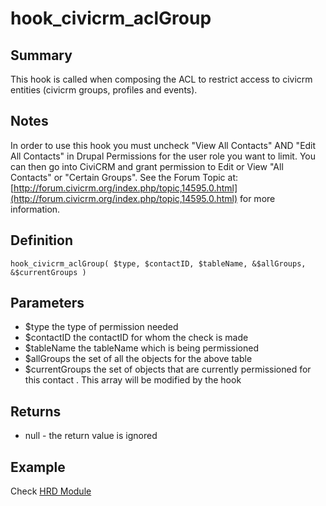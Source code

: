 # hook_civicrm_aclGroup

## Summary

This hook is called when composing the ACL to restrict access to civicrm
entities (civicrm groups, profiles and events).

## Notes

In order to use this hook you must uncheck "View All Contacts" AND "Edit All Contacts"
in Drupal Permissions for the user role you want to limit. You can then
go into CiviCRM and grant permission to Edit or View "All Contacts" or
"Certain Groups". See the Forum Topic at:
[http://forum.civicrm.org/index.php/topic,14595.0.html](http://forum.civicrm.org/index.php/topic,14595.0.html)
for more information.

## Definition

    hook_civicrm_aclGroup( $type, $contactID, $tableName, &$allGroups, &$currentGroups )

## Parameters

-   $type the type of permission needed
-   $contactID the contactID for whom the check is made
-   $tableName the tableName which is being permissioned
-   $allGroups the set of all the objects for the above table
-   $currentGroups the set of objects that are currently permissioned
    for this contact . This array will be modified by the hook

## Returns

-   null - the return value is ignored

## Example

Check [HRD Module](http://svn.civicrm.org/hrd/trunk/drupal/hrd.module)